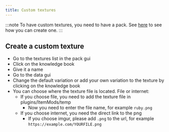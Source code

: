 ```yaml
---
title: Custom textures
---
```


:::note
To have custom textures, you need to have a pack. See [here](pack.md#create-a-pack) to see how you can create one.
:::

## Create a custom texture

* Go to the textures list in the pack gui
* Click on the knowledge book
* Give it a name
* Go to the data gui
* Change the default variation or add your own variation to the texture by clicking on the knowledge book
* You can choose where the texture file is located. File or internet:
    * If you choose file, you need to add the texture file in plugins/ItemMods/temp
        * Now you need to enter the file name, for example `ruby.png`
    * If you choose internet, you need the direct link to the png
        * If you choose imgur, please add `.png` to the url, for example `https://example.com/YOURFILE.png`

